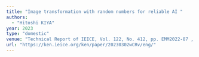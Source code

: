 ```yaml
---
title: "Image transformation with random numbers for reliable AI "
authors:
  - "Hitoshi KIYA"
year: 2023
type: "domestic"
venue: "Technical Report of IEICE, Vol. 122, No. 412, pp. EMM2022-87 , 福江文化会館 , 2023-03-02."
url: "https://ken.ieice.org/ken/paper/20230302wCRv/eng/"
---
```

